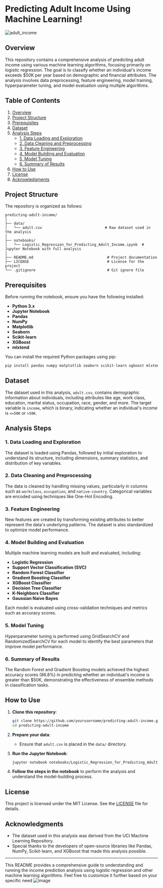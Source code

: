 # Predicting Adult Income Using Machine Learning!
![adult_income](https://github.com/user-attachments/assets/a981cd94-5b17-4bf2-bd96-b050c8349614)

## Overview

This repository contains a comprehensive analysis of predicting adult income using various machine learning algorithms, focusing primarily on logistic regression. The goal is to classify whether an individual's income exceeds $50K per year based on demographic and financial attributes. The analysis involves data preprocessing, feature engineering, model training, hyperparameter tuning, and model evaluation using multiple algorithms.

## Table of Contents

1. [Overview](#overview)
2. [Project Structure](#project-structure)
3. [Prerequisites](#prerequisites)
4. [Dataset](#dataset)
5. [Analysis Steps](#analysis-steps)
   - [1. Data Loading and Exploration](#1-data-loading-and-exploration)
   - [2. Data Cleaning and Preprocessing](#2-data-cleaning-and-preprocessing)
   - [3. Feature Engineering](#3-feature-engineering)
   - [4. Model Building and Evaluation](#4-model-building-and-evaluation)
   - [5. Model Tuning](#5-model-tuning)
   - [6. Summary of Results](#6-summary-of-results)
6. [How to Use](#how-to-use)
7. [License](#license)
8. [Acknowledgments](#acknowledgments)

## Project Structure

The repository is organized as follows:

```
predicting-adult-income/
│
├── data/
│   └── adult.csv                             # Raw dataset used in the analysis
│
├── notebooks/
│   └── Logistic_Regression_for_Predicting_Adult_Income.ipynb  # Jupyter Notebook with full analysis
│
├── README.md                                  # Project documentation
├── LICENSE                                    # License for the project
└── .gitignore                                 # Git ignore file
```

## Prerequisites

Before running the notebook, ensure you have the following installed:

- **Python 3.x**
- **Jupyter Notebook**
- **Pandas**
- **NumPy**
- **Matplotlib**
- **Seaborn**
- **Scikit-learn**
- **XGBoost**
- **mlxtend**

You can install the required Python packages using pip:

```bash
pip install pandas numpy matplotlib seaborn scikit-learn xgboost mlxtend
```

## Dataset

The dataset used in this analysis, `adult.csv`, contains demographic information about individuals, including attributes like age, work class, education, marital status, occupation, race, gender, and more. The target variable is `income`, which is binary, indicating whether an individual's income is `<=50K` or `>50K`.

## Analysis Steps

### 1. Data Loading and Exploration
The dataset is loaded using Pandas, followed by initial exploration to understand its structure, including dimensions, summary statistics, and distribution of key variables.

### 2. Data Cleaning and Preprocessing
The data is cleaned by handling missing values, particularly in columns such as `workclass`, `occupation`, and `native-country`. Categorical variables are encoded using techniques like One-Hot Encoding.

### 3. Feature Engineering
New features are created by transforming existing attributes to better represent the data's underlying patterns. The dataset is also standardized to optimize model performance.

### 4. Model Building and Evaluation
Multiple machine learning models are built and evaluated, including:
- **Logistic Regression**
- **Support Vector Classification (SVC)**
- **Random Forest Classifier**
- **Gradient Boosting Classifier**
- **XGBoost Classifier**
- **Decision Tree Classifier**
- **K-Neighbors Classifier**
- **Gaussian Naive Bayes**

Each model is evaluated using cross-validation techniques and metrics such as accuracy scores.

### 5. Model Tuning
Hyperparameter tuning is performed using GridSearchCV and RandomizedSearchCV for each model to identify the best parameters that improve model performance.

### 6. Summary of Results
The Random Forest and Gradient Boosting models achieved the highest accuracy scores (86.8%) in predicting whether an individual's income is greater than $50K, demonstrating the effectiveness of ensemble methods in classification tasks.

## How to Use

1. **Clone this repository**:
    ```bash
    git clone https://github.com/yourusername/predicting-adult-income.git
    cd predicting-adult-income
    ```

2. **Prepare your data**:
    - Ensure that `adult.csv` is placed in the `data/` directory.

3. **Run the Jupyter Notebook**:
    ```bash
    jupyter notebook notebooks/Logistic_Regression_for_Predicting_Adult_Income.ipynb
    ```

4. **Follow the steps in the notebook** to perform the analysis and understand the model-building process.

## License

This project is licensed under the MIT License. See the [LICENSE](LICENSE) file for details.

## Acknowledgments

- The dataset used in this analysis was derived from the UCI Machine Learning Repository.
- Special thanks to the developers of open-source libraries like Pandas, NumPy, Scikit-learn, and XGBoost that made this analysis possible.

---

This README provides a comprehensive guide to understanding and running the income prediction analysis using logistic regression and other machine learning algorithms. Feel free to customize it further based on your specific need
![image](https://github.com/user-attachments/assets/fd0cf93f-10e1-4f00-a8ac-c148a0f62c9d)
